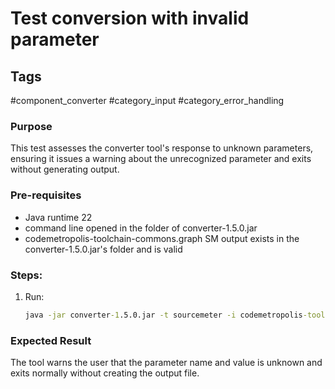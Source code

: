 # Test conversion with invalid parameter

## Tags
#component_converter #category_input #category_error_handling

### Purpose
This test assesses the converter tool's response to unknown parameters, ensuring it issues a warning about the unrecognized parameter and exits without generating output.

### Pre-requisites

* Java runtime 22
* command line opened in the folder of converter-1.5.0.jar
* codemetropolis-toolchain-commons.graph SM output exists in the converter-1.5.0.jar's folder and is valid

### Steps:

1. Run:
	```cmd
	java -jar converter-1.5.0.jar -t sourcemeter -i codemetropolis-toolchain-commons.graph -p a=b
	```

### Expected Result
The tool warns the user that the parameter name and value is unknown and exits normally without creating the output file.